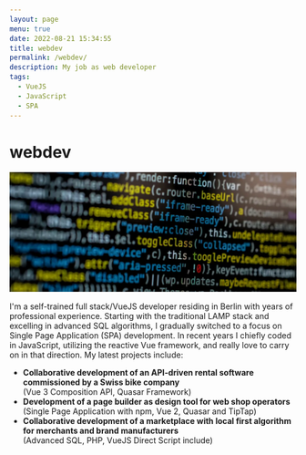 ```yaml
---
layout: page
menu: true
date: 2022-08-21 15:34:55
title: webdev
permalink: /webdev/
description: My job as web developer
tags:
  - VueJS
  - JavaScript
  - SPA
---
```

<h1 class="post-title">webdev</h1>

<img src="/assets/img/uploads/code.webp" alt="Javascript Code">

I'm a self-trained full stack/VueJS developer residing in Berlin with years of professional experience. Starting with the traditional LAMP stack and excelling in advanced SQL algorithms, I gradually switched to a focus on Single Page Application (SPA) development. In recent years I chiefly coded in JavaScript, utilizing the reactive Vue framework, and really love to carry on in that direction. My latest projects include:

* **Collaborative development of an API-driven rental software commissioned by a Swiss bike company**\
  (Vue 3 Composition API, Quasar Framework)
* **Development of a page builder as design tool for web shop operators**\
  (Single Page Application with npm, Vue 2, Quasar and TipTap)
* **Collaborative development of a marketplace with local first algorithm for merchants and brand manufacturers**\
  (Advanced SQL, PHP, VueJS Direct Script include)